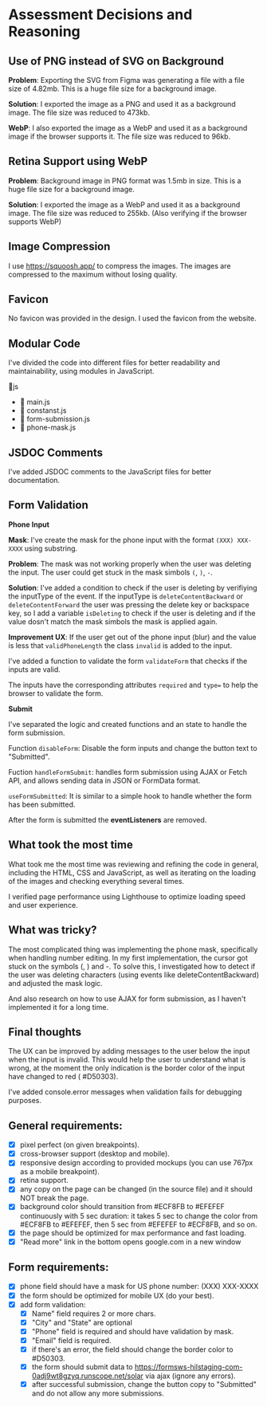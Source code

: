 # Assessment Decisions and Reasoning

## Use of PNG instead of SVG on Background
**Problem**: Exporting the SVG from Figma was generating a file with a file size of 4.82mb. This is a huge file size for a background image.

**Solution**: I exported the image as a PNG and used it as a background image. The file size was reduced to 473kb.

**WebP**: I also exported the image as a WebP and used it as a background image if the browser supports it. The file size was reduced to 96kb.

## Retina Support using WebP
**Problem**: Background image in PNG format was 1.5mb in size. This is a huge file size for a background image.

**Solution**: I exported the image as a WebP and used it as a background image. The file size was reduced to 255kb. (Also verifying if the browser supports WebP)

## Image Compression
I use https://squoosh.app/ to compress the images. The images are compressed to the maximum without losing quality.

## Favicon
No favicon was provided in the design. I used the favicon from the website.

## Modular Code
I've divided the code into different files for better readability and maintainability, using modules in JavaScript.

📁js
- 📄 main.js
- 📄 constanst.js
- 📄 form-submission.js
- 📄 phone-mask.js

## JSDOC Comments
I've added JSDOC comments to the JavaScript files for better documentation.

## Form Validation

**Phone Input**

**Mask**: I've create the mask for the phone input with the format `(XXX) XXX-XXXX` using substring.

**Problem**: The mask was not working properly when the user was deleting the input. The user could get stuck in the mask simbols `(`, `)`, `-`.

**Solution**: I've added a condition to check if the user is deleting by verifiying the inputType of the event. If the inputType is `deleteContentBackward` or `deleteContentForward` the user was pressing the delete key or backspace key, so I add a variable `isDeleting` to check if the user is deleting and if the value dosn't match the mask simbols the mask is applied again.

**Improvement UX**: If the user get out of the phone input (blur) and the value is less that `validPhoneLength` the class `invalid` is added to the input.

I've added a function to validate the form `validateForm` that checks if the inputs are valid.

The inputs have the corresponding attributes `required` and `type=` to help the browser to validate the form.

**Submit**

I've separated the logic and created functions and an state to handle the form submission.

Function `disableForm`: Disable the form inputs and change the button text to "Submitted".

Fuction `handleFormSubmit`: handles form submission using AJAX or Fetch API, and allows sending data in JSON or FormData format.

`useFormSubmitted`: It is similar to a simple hook to handle whether the form has been submitted.

After the form is submitted the **eventListeners** are removed.

## What took the most time

What took me the most time was reviewing and refining the code in general, including the HTML, CSS and JavaScript, as well as iterating on the loading of the images and checking everything several times.

I verified page performance using Lighthouse to optimize loading speed and user experience.

## What was tricky?

The most complicated thing was implementing the phone mask, specifically when handling number editing. In my first implementation, the cursor got stuck on the symbols (, ) and -. To solve this, I investigated how to detect if the user was deleting characters (using events like deleteContentBackward) and adjusted the mask logic. 

And also research on how to use AJAX for form submission, as I haven't implemented it for a long time.

## Final thoughts

The UX can be improved by adding messages to the user below the input when the input is invalid. This would help the user to understand what is wrong, at the moment the only indication is the border color of the input have changed to red ( #D50303).

I've added console.error messages when validation fails for debugging purposes.


## General requirements:
- [x] pixel perfect (on given breakpoints).
- [x] cross-browser support (desktop and mobile).
- [x] responsive design according to provided mockups (you can use 767px as a mobile breakpoint).
- [x] retina support.
- [x] any copy on the page can be changed (in the source file) and it should NOT break the page.
- [x] background color should transition from #ECF8FB to #EFEFEF continuously with 5 sec duration: it takes 5 sec to change the color from #ECF8FB to #EFEFEF, then 5 sec from #EFEFEF to #ECF8FB, and so on.
- [x] the page should be optimized for max performance and fast loading.
- [x] "Read more" link in the bottom opens google.com in a new window

## Form requirements:

- [x] phone field should have a mask for US phone number: (XXX) XXX-XXXX
- [x] the form should be optimized for mobile UX (do your best).
- [x] add form validation:
  - [x] Name" field requires 2 or more chars.
  - [x] "City" and "State" are optional
  - [x] "Phone" field is required and should have validation by mask.
  - [x] "Email" field is required.
  - [x] if there's an error, the field should change the border color to #D50303.
  - [x] the form should submit data to https://formsws-hilstaging-com-0adj9wt8gzyq.runscope.net/solar via ajax (ignore any errors).
  - [x] after successful submission, change the button copy to "Submitted" and do not allow any more submissions.